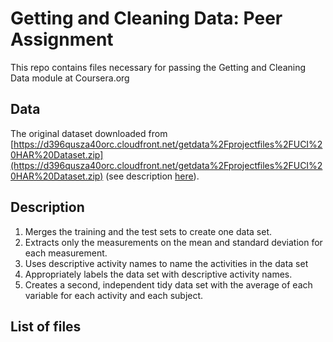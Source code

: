 # Getting and Cleaning Data: Peer Assignment
This repo contains files necessary for passing the Getting and Cleaning Data module at Coursera.org

## Data
The original dataset downloaded from [https://d396qusza40orc.cloudfront.net/getdata%2Fprojectfiles%2FUCI%20HAR%20Dataset.zip](https://d396qusza40orc.cloudfront.net/getdata%2Fprojectfiles%2FUCI%20HAR%20Dataset.zip) (see description [here](http://archive.ics.uci.edu/ml/datasets/Human+Activity+Recognition+Using+Smartphones)).

## Description
1. Merges the training and the test sets to create one data set.
2. Extracts only the measurements on the mean and standard deviation for each measurement. 
3. Uses descriptive activity names to name the activities in the data set
4.  Appropriately labels the data set with descriptive activity names. 
5. Creates a second, independent tidy data set with the average of each variable for each activity and each subject. 

## List of files

